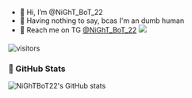 - 👋 Hi, I’m @NiGhT_BoT_22 
- 👀 Having nothing to say, bcas I'm an dumb human 
- 📱 Reach me on TG [@NiGhT_BoT_22](https://t.me/NiGhT_BoT_22) 
<a href="https://t.me/NiGhT_BoT_22"><img src="https://img.icons8.com/color/50/000000/telegram-app--v2.png"></a>
#### 
![visitors](https://visitor-badge.laobi.icu/badge?page_id=NiGhTBoT22)

### 🐙 GitHub Stats

![NiGhTBoT22's GitHub stats](https://github-readme-stats.vercel.app/api?username=NiGhTBoT22) 


<!---
NiGhTBoT22/NiGhTBoT22 is a ✨ special ✨ repository because its `README.md` (this file) appears on your GitHub profile.
You can click the Preview link to take a look at your changes.
--->
ㅤ

